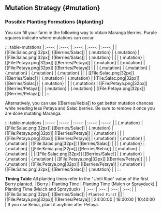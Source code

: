 ## Mutation Strategy {#mutation}

### Possible Planting Formations {#planting}

You can fill your farm in the following way to obtain Maranga Berries. Purple squares indicate where mutations can occur.

::: table-mutations
| :----: | :----: | :----: | :----: | :----: |
| [[File:Salac.png\|32px]] [[Berries/Salac]] | {.mutation} | {.mutation} | [[File:Salac.png\|32px]] [[Berries/Salac]] | {.mutation} | |
| {.mutation} | [[File:Petaya.png\|32px]] [[Berries/Petaya]] | {.mutation} | {.mutation} | [[File:Petaya.png\|32px]] [[Berries/Petaya]] | |
| {.mutation} | {.mutation} | {.mutation} | {.mutation} | {.mutation} | |
| [[File:Salac.png\|32px]] [[Berries/Salac]] | {.mutation} | {.mutation} | [[File:Salac.png\|32px]] [[Berries/Salac]] | {.mutation} | |
| {.mutation} | [[File:Petaya.png\|32px]] [[Berries/Petaya]] | {.mutation} | {.mutation} | [[File:Petaya.png\|32px]] [[Berries/Petaya]] | |
:::

Alternatively, you can use [[Berries/Kebia]] to get better mutation chances while needing less Petaya and Salac berries. Be sure to remove it once you are done mutating Maranga.

::: table-mutations
| :----: | :----: | :----: | :----: | :----: |
| {.mutation} | [[File:Salac.png\|32px]] [[Berries/Salac]] | {.mutation} | [[File:Petaya.png\|32px]] [[Berries/Petaya]] | {.mutation} | |
| [[File:Petaya.png\|32px]] [[Berries/Petaya]] | {.mutation} | {.mutation} | {.mutation} | [[File:Salac.png\|32px]] [[Berries/Salac]] | |
| {.mutation} | {.mutation} | [[File:Kebia.png\|32px]] [[Berries/Kebia]] | {.mutation} | {.mutation} | |
| [[File:Salac.png\|32px]] [[Berries/Salac]] | {.mutation} | {.mutation} | {.mutation} | [[File:Petaya.png\|32px]] [[Berries/Petaya]] | |
| {.mutation} | [[File:Petaya.png\|32px]] [[Berries/Petaya]] | {.mutation} | [[File:Salac.png\|32px]] [[Berries/Salac]] | {.mutation} | |
:::

**Timing Table**
All planting times refer to the "Until Ripe" value of the first Berry planted.
| Berry                                         | Planting Time | Planting Time (Mulch or Sprayduck)    | Planting Time (Mulch and Sprayduck)   |
| :---:                                         | :---:         | :---:                                 | :---:                                 |
| [[File:Salac.png\|32px]] [[Berries/Salac]]    | `Planted First` |||
| [[File:Petaya.png\|32px]] [[Berries/Petaya]]  | 24:00:00      | 16:00:00                              | 10:40:00                              |
If you use Kebia, plant it anytime after Petaya.